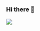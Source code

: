 ### Hi there 👋
<a href="https://honggacoding.tistory.com/" target="_blank"><img src="https://img.shields.io/badge/[Hstory]-[FFD400]?style=flat-square&logo=[Tistory)]&logoColor=white"/></a>

<!--
**Hongaproject/Hongaproject** is a ✨ _special_ ✨ repository because its `README.md` (this file) appears on your GitHub profile.

Here are some ideas to get you started:

- 🔭 I’m currently working on ...
- 🌱 I’m currently learning ...
- 👯 I’m looking to collaborate on ...
- 🤔 I’m looking for help with ...
- 💬 Ask me about ...
- 📫 How to reach me: ...
- 😄 Pronouns: ...
- ⚡ Fun fact: ...
-->
